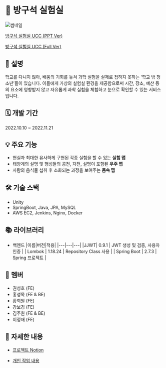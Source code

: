 # 🧪 방구석 실험실

![썸네일](https://user-images.githubusercontent.com/95673624/231238314-a03a3877-0fd0-4a75-b65a-9bb69656269c.png)

[방구석 실험실 UCC (PPT Ver)](https://www.youtube.com/watch?v=m6aFv76pGqI)

[방구석 실험실 UCC (Full Ver)](https://www.youtube.com/watch?v=oWvl9y9Yvgk)

## 📜 설명

학교를 다니지 않아, 배움의 기회를 놓쳐 과학 실험을 실제로 접하지 못하는 ‘학교 밖 청소년’들이 있습니다. 이들에게 가상의 실험실 환경을 제공함으로써 시간, 장소, 예산 등의 요소에 영향받지 않고 자유롭게 과학 실험을 체험하고 눈으로 확인할 수 있는 서비스입니다.

## 🗓️ 개발 기간

2022.10.10 ~ 2022.11.21

## 💡 주요 기능

- 현실과 최대한 유사하게 구현된 각종 실험을 할 수 있는 **실험 맵**
- 태양계의 설명 및 행성들의 공전, 자전, 설명이 포함된 **우주 맵**
- 사람의 음식물 섭취 후 소화되는 과정을 보여주는 **몸속 맵**

## 🛠️ 기술 스택

- Unity
- SpringBoot, Java, JPA, MySQL
- AWS EC2, Jenkins, Nginx, Docker

## 📚 라이브러리

- 백엔드
    |이름|버전|적용|
    |---|---|---|
    |JJWT| 0.9.1   | JWT 생성 및 검증, 사용자 인증 |
    | Lombok      | 1.18.24 | Repository Class 사용         |
    | Spring Boot | 2.7.3   | Spring 프로젝트               |

## 👥 멤버

- 권성호 (FE)
- 홍성목 (FE & BE)
- 황희원 (FE)
- 강보경 (FE)
- 김주원 (FE & BE)
- 이정재 (FE)


## **🔗 자세한 내용**

- [프로젝트 Notion](https://metal-carver-67b.notion.site/SSAFY-b1ec1c085e0c4f0cad57aa4d4c38eb08)

- [개인 작업 내용](https://github.com/Mosquito0076/Lab-In-A-Room-Remind)
